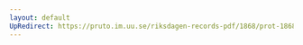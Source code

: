 ```yaml
---
layout: default
UpRedirect: https://pruto.im.uu.se/riksdagen-records-pdf/1868/prot-1868--fk--120/prot-1868--fk--120_000.pdf
---
```

